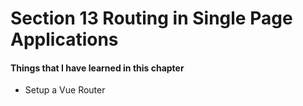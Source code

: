 # Section 13 Routing in Single Page Applications

#### Things that I have learned in this chapter

- Setup a Vue Router

